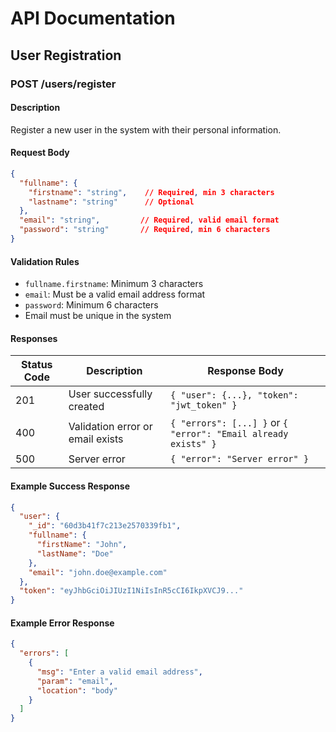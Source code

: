 # API Documentation

## User Registration

### POST /users/register

#### Description
Register a new user in the system with their personal information.

#### Request Body
```json
{
  "fullname": {
    "firstname": "string",    // Required, min 3 characters
    "lastname": "string"      // Optional
  },
  "email": "string",         // Required, valid email format
  "password": "string"       // Required, min 6 characters
}
```

#### Validation Rules
- `fullname.firstname`: Minimum 3 characters
- `email`: Must be a valid email address format
- `password`: Minimum 6 characters
- Email must be unique in the system

#### Responses

| Status Code | Description | Response Body |
|------------|-------------|---------------|
| 201 | User successfully created | `{ "user": {...}, "token": "jwt_token" }` |
| 400 | Validation error or email exists | `{ "errors": [...] }` or `{ "error": "Email already exists" }` |
| 500 | Server error | `{ "error": "Server error" }` |

#### Example Success Response
```json
{
  "user": {
    "_id": "60d3b41f7c213e2570339fb1",
    "fullname": {
      "firstName": "John",
      "lastName": "Doe"
    },
    "email": "john.doe@example.com"
  },
  "token": "eyJhbGciOiJIUzI1NiIsInR5cCI6IkpXVCJ9..."
}
```

#### Example Error Response
```json
{
  "errors": [
    {
      "msg": "Enter a valid email address",
      "param": "email",
      "location": "body"
    }
  ]
}
```